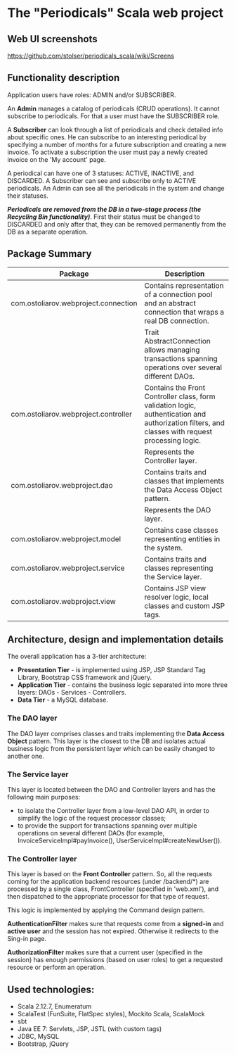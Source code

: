 # The "Periodicals" Scala web project
## Web UI screenshots
https://github.com/stolser/periodicals_scala/wiki/Screens

## Functionality description
Application users have roles: ADMIN and/or SUBSCRIBER.

An **Admin** manages a catalog of periodicals (CRUD operations). It cannot subscribe to periodicals. For that a user must have the SUBSCRIBER role.

A **Subscriber** can look through a list of periodicals and check detailed info about specific ones. He can subscribe to an interesting periodical by specifying a number of months for a future subscription and creating a new invoice.
To activate a subscription the user must pay a newly created invoice on the 'My account' page.

A periodical can have one of 3 statuses: ACTIVE, INACTIVE, and DISCARDED. A Subscriber can see and subscribe only to ACTIVE periodicals.
An Admin can see all the periodicals in the system and change their statuses.

**_Periodicals are removed from the DB in a two-stage process (the Recycling Bin functionality)_**. First their status must be changed to DISCARDED and only after that, 
they can be removed permanently from the DB as a separate operation.

## Package Summary
| Package                              | Description                                                                                                                                                                                                     |
|--------------------------------------|-----------------------------------------------------------------------------------------------------------------------------------------------------------------------------------------------------------------|
| com.ostoliarov.webproject.connection | Contains representation of a connection pool and an abstract connection that wraps a real DB connection. 
|                                      | Trait AbstractConnection allows managing transactions spanning operations over several different DAOs. |
| com.ostoliarov.webproject.controller | Contains the Front Controller class, form validation logic, authentication and authorization filters, and classes with request processing logic. 
|                                      | Represents the Controller layer.                               |
| com.ostoliarov.webproject.dao        | Contains traits and classes that implements the Data Access Object pattern. 
|                                      | Represents the DAO layer.                                                                                                           |
| com.ostoliarov.webproject.model      | Contains case classes representing entities in the system.                                                                                                                                                      |
| com.ostoliarov.webproject.service    | Contains traits and classes representing the Service layer.                                                                                                                                                     |
| com.ostoliarov.webproject.view       | Contains JSP view resolver logic, local classes and custom JSP tags.                                                                                                                                            |

## Architecture, design and implementation details
The overall application has a 3-tier architecture:
* **Presentation Tier** - is implemented using JSP, JSP Standard Tag Library, Bootstrap CSS framework and jQuery.
* **Application Tier** - contains the business logic separated into more three layers: DAOs - Services - Controllers.   
* **Data Tier** - a MySQL database. 

### The DAO layer
The DAO layer comprises classes and traits implementing the **Data Access Object** pattern. 
This layer is the closest to the DB and isolates actual business logic from the persistent layer which can be easily changed to another one.

### The Service layer
This layer is located between the DAO and Controller layers and has the following main purposes:
* to isolate the Controller layer from a low-level DAO API, in order to simplify the logic of the request processor classes;
* to provide the support for transactions spanning over multiple operations on several different DAOs 
(for example, InvoiceServiceImpl#payInvoice(), UserServiceImpl#createNewUser()).

### The Controller layer
This layer is based on the **Front Controller** pattern. So, all the requests coming for the application backend resources (under /backend/*) 
are processed by a single class, FrontController (specified in 'web.xml'), and then dispatched to the appropriate processor for that type of request.

This logic is implemented by applying the Command design pattern.

**AuthenticationFilter** makes sure that requests come from a **signed-in** and **active user** and the session has not expired. 
Otherwise it redirects to the Sing-in page.

**AuthorizationFilter** makes sure that a current user (specified in the session) has enough permissions (based on user roles) 
to get a requested resource or perform an operation.

## Used technologies:
* Scala 2.12.7, Enumeratum
* ScalaTest (FunSuite, FlatSpec styles), Mockito Scala, ScalaMock
* sbt
* Java EE 7: Servlets, JSP, JSTL (with custom tags)
* JDBC, MySQL
* Bootstrap, jQuery
